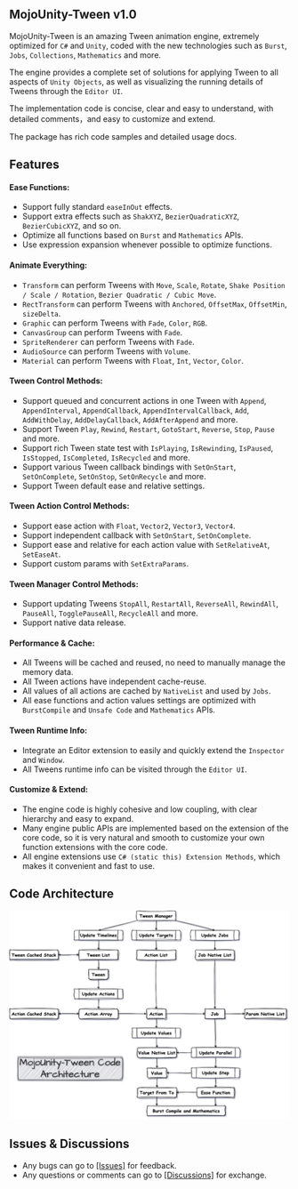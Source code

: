 ## MojoUnity-Tween v1.0

MojoUnity-Tween is an amazing Tween animation engine, extremely optimized for `C#` and `Unity`, coded with the new technologies such as `Burst`, `Jobs`, `Collections`, `Mathematics` and more.

The engine provides a complete set of solutions for applying Tween to all aspects of `Unity Objects`, as well as visualizing the running details of Tweens through the `Editor UI`.

The implementation code is concise, clear and easy to understand, with detailed comments，and easy to customize and extend.

The package has rich code samples and detailed usage docs.

## Features

#### Ease Functions:

* Support fully standard `easeInOut` effects.
* Support extra effects such as `ShakXYZ`, `BezierQuadraticXYZ`, `BezierCubicXYZ`, and so on.
* Optimize all functions based on `Burst` and `Mathematics` APIs.
* Use expression expansion whenever possible to optimize functions.

#### Animate Everything:

* `Transform` can perform Tweens with `Move`, `Scale`, `Rotate`, `Shake Position / Scale / Rotation`, `Bezier Quadratic / Cubic Move`.
* `RectTransform` can perform Tweens with `Anchored`, `OffsetMax`, `OffsetMin`, `sizeDelta`.
* `Graphic` can perform Tweens with `Fade`, `Color`, `RGB`.
* `CanvasGroup` can perform Tweens with `Fade`.
* `SpriteRenderer` can perform Tweens with `Fade`.
* `AudioSource` can perform Tweens with `Volume`.
* `Material` can perform Tweens with `Float`, `Int`, `Vector`, `Color`.

#### Tween Control Methods:

* Support queued and concurrent actions in one Tween with `Append`, `AppendInterval`, `AppendCallback`, `AppendIntervalCallback`, `Add`, `AddWithDelay`, `AddDelayCallback`, `AddAfterAppend` and more.
* Support Tween `Play`, `Rewind`, `Restart`, `GotoStart`, `Reverse`, `Stop`, `Pause` and more.
* Support rich Tween state test with `IsPlaying`, `IsRewinding`, `IsPaused`, `IsStopped`, `IsCompleted`, `IsRecycled` and more.
* Support various Tween callback bindings with `SetOnStart`, `SetOnComplete`, `SetOnStop`, `SetOnRecycle` and more.
* Support Tween default ease and relative settings.

#### Tween Action Control Methods:

* Support ease action with `Float`, `Vector2`, `Vector3`, `Vector4`.
* Support independent callback with `SetOnStart`, `SetOnComplete`.
* Support ease and relative for each action value with `SetRelativeAt`, `SetEaseAt`.
* Support custom params with `SetExtraParams`.

#### Tween Manager Control Methods:

* Support updating Tweens `StopAll`, `RestartAll`, `ReverseAll`, `RewindAll`, `PauseAll`, `TogglePauseAll`, `RecycleAll` and more.
* Support native data release.

#### Performance & Cache:

* All Tweens will be cached and reused, no need to manually manage the memory data.
* All Tween actions have independent cache-reuse.
* All values of all actions are cached by `NativeList` and used by `Jobs`.
* All ease functions and action values settings are optimized with `BurstCompile` and `Unsafe Code` and `Mathematics` APIs.

#### Tween Runtime Info:

* Integrate an Editor extension to easily and quickly extend the `Inspector` and `Window`.
* All Tweens runtime info can be visited through the `Editor UI`.

#### Customize & Extend:

* The engine code is highly cohesive and low coupling, with clear hierarchy and easy to expand.
* Many engine public APIs are implemented based on the extension of the core code, so it is very natural and smooth to customize your own function extensions with the core code.
* All engine extensions use `C# (static this) Extension Methods`, which makes it convenient and fast to use.


## Code Architecture

![MojoUnity-Tween Code Architecture](./Documentation/CodeArchitecture.png "MojoUnity-Tween Code Architecture")


## Issues & Discussions

* Any bugs can go to [[Issues]](https://github.com/scottcgi/MojoUnity-Tween/issues) for feedback.
* Any questions or comments can go to [[Discussions]](https://github.com/scottcgi/MojoUnity-Tween/discussions) for exchange.
